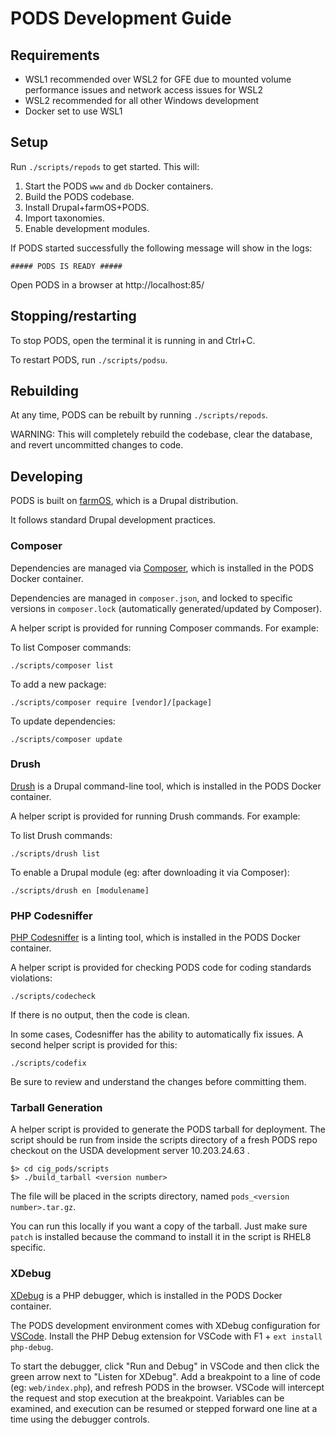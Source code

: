 # PODS Development Guide

## Requirements

- WSL1 recommended over WSL2 for GFE due to mounted volume performance issues and network access issues for WSL2
- WSL2 recommended for all other Windows development
- Docker set to use WSL1

## Setup

Run `./scripts/repods` to get started. This will:

1. Start the PODS `www` and `db` Docker containers.
2. Build the PODS codebase.
3. Install Drupal+farmOS+PODS.
4. Import taxonomies.
5. Enable development modules.

If PODS started successfully the following message will show in the logs:

```
##### PODS IS READY #####
```

Open PODS in a browser at http://localhost:85/

## Stopping/restarting

To stop PODS, open the terminal it is running in and Ctrl+C.

To restart PODS, run `./scripts/podsu`.

## Rebuilding

At any time, PODS can be rebuilt by running `./scripts/repods`.

WARNING: This will completely rebuild the codebase, clear the database, and
revert uncommitted changes to code.

## Developing

PODS is built on [farmOS](https://farmOS.org), which is a Drupal distribution.

It follows standard Drupal development practices.

### Composer

Dependencies are managed via [Composer](https://getcomposer.org/), which is
installed in the PODS Docker container.

Dependencies are managed in `composer.json`, and locked to specific versions
in `composer.lock` (automatically generated/updated by Composer).

A helper script is provided for running Composer commands. For example:

To list Composer commands:

`./scripts/composer list`

To add a new package:

`./scripts/composer require [vendor]/[package]`

To update dependencies:

`./scripts/composer update`

### Drush

[Drush](https://www.drush.org) is a Drupal command-line tool, which is
installed in the PODS Docker container.

A helper script is provided for running Drush commands. For example:

To list Drush commands:

`./scripts/drush list`

To enable a Drupal module (eg: after downloading it via Composer):

`./scripts/drush en [modulename]`

### PHP Codesniffer

[PHP Codesniffer](https://github.com/squizlabs/PHP_CodeSniffer) is a linting
tool, which is installed in the PODS Docker container.

A helper script is provided for checking PODS code for coding standards
violations:

`./scripts/codecheck`

If there is no output, then the code is clean.

In some cases, Codesniffer has the ability to automatically fix issues. A
second helper script is provided for this:

`./scripts/codefix`

Be sure to review and understand the changes before committing them.

### Tarball Generation

A helper script is provided to generate the PODS tarball for deployment. The script should be run from inside the scripts directory of a fresh PODS repo checkout on the USDA development server 10.203.24.63 .

```
$> cd cig_pods/scripts
$> ./build_tarball <version number>
```
The file will be placed in the scripts directory, named `pods_<version number>.tar.gz`.

You can run this locally if you want a copy of the tarball. Just make sure `patch` is installed because the command to install it in the script is RHEL8 specific.

### XDebug

[XDebug](https://xdebug.org) is a PHP debugger, which is installed in the PODS
Docker container.

The PODS development environment comes with XDebug configuration for
[VSCode](https://code.visualstudio.com/). Install the PHP Debug extension for
VSCode with F1 + `ext install php-debug`.

To start the debugger, click "Run and Debug" in VSCode and then click the green
arrow next to "Listen for XDebug". Add a breakpoint to a line of code (eg:
`web/index.php`), and refresh PODS in the browser. VSCode will intercept the
request and stop execution at the breakpoint. Variables can be examined, and
execution can be resumed or stepped forward one line at a time using the
debugger controls.
